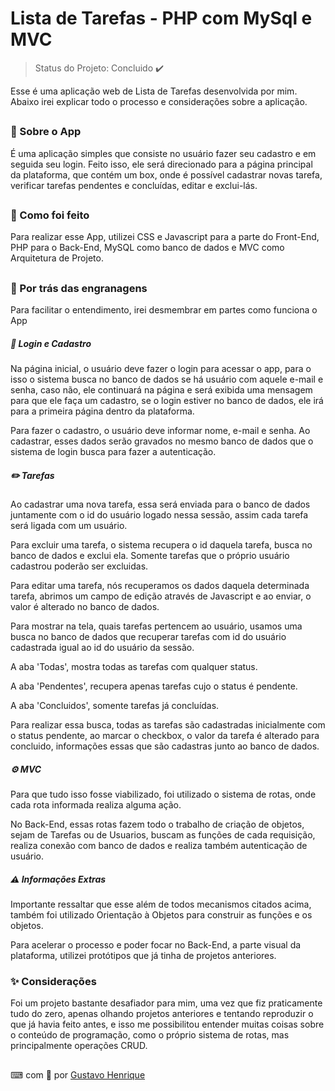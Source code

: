 # Lista de Tarefas - PHP com MySql e MVC
> Status do Projeto: Concluido :heavy_check_mark:

Esse é uma aplicação web de Lista de Tarefas desenvolvida por mim. Abaixo irei explicar todo o processo e considerações sobre a aplicação.
##
### 📝 Sobre o App
É uma aplicação simples que consiste no usuário fazer seu cadastro e em seguida seu login. Feito isso, ele será direcionado para a página principal da plataforma, que contém um box, onde é possível cadastrar novas tarefa, verificar tarefas pendentes e concluídas, editar e exclui-lás.

##
### 🔸 Como foi feito
Para realizar esse App, utilizei CSS e Javascript para a parte do Front-End, PHP para o Back-End, MySQL como banco de dados e MVC como Arquitetura de Projeto.

##
### 🔧 Por trás das engranagens
Para facilitar o entendimento, irei desmembrar em partes como funciona o App

##### 👤 Login e Cadastro
Na página inicial, o usuário deve fazer o login para acessar o app, para o isso o sistema busca no banco de dados se há usuário com aquele e-mail e senha, caso não, ele continuará na página e será exibida uma mensagem para que ele faça um cadastro, se o login estiver no banco de dados, ele irá para a primeira página dentro da plataforma.

Para fazer o cadastro, o usuário deve informar nome, e-mail e senha. Ao cadastrar, esses dados serão gravados no mesmo banco de dados que o sistema de login busca para fazer a autenticação.

##### ✏️ Tarefas
Ao cadastrar uma nova tarefa, essa será enviada para o banco de dados juntamente com o id do usuário logado nessa sessão, assim cada tarefa será ligada com um usuário. 

Para excluir uma tarefa, o sistema recupera o id daquela tarefa, busca no banco de dados e exclui ela. Somente tarefas que o próprio usuário cadastrou poderão ser excluidas.

Para editar uma tarefa, nós recuperamos os dados daquela determinada tarefa, abrimos um campo de edição através de Javascript e ao enviar, o valor é alterado no banco de dados.

Para mostrar na tela, quais tarefas pertencem ao usuário, usamos uma busca no banco de dados que recuperar tarefas com id do usuário cadastrada igual ao id do usuário da sessão. 

A aba 'Todas', mostra todas as tarefas com qualquer status.

A aba 'Pendentes', recupera apenas tarefas cujo o status é pendente.

A aba 'Concluidos', somente tarefas já concluídas.

Para realizar essa busca, todas as tarefas são cadastradas inicialmente com o status pendente, ao marcar o checkbox, o valor da tarefa é alterado para concluido, informações essas que são cadastras junto ao banco de dados.

##### ⚙️ MVC
Para que tudo isso fosse viabilizado, foi utilizado o sistema de rotas, onde cada rota informada realiza alguma ação.

No Back-End, essas rotas fazem todo o trabalho de criação de objetos, sejam de Tarefas ou de Usuarios, buscam as funções de cada requisição, realiza conexão com banco de dados e realiza também autenticação de usuário.

##### ⚠️ Informações Extras
Importante ressaltar que esse além de todos mecanismos citados acima, também foi utilizado Orientação à Objetos para construir as funções e os objetos.

Para acelerar o processo e poder focar no Back-End, a parte visual da plataforma, utilizei protótipos que já tinha de projetos anteriores.

### ✨ Considerações
Foi um projeto bastante desafiador para mim, uma vez que fiz praticamente tudo do zero, apenas olhando projetos anteriores e tentando reproduzir o que já havia feito antes, e isso me possibilitou entender muitas coisas sobre o conteúdo de programação, como o próprio sistema de rotas, mas principalmente operações CRUD.

## 
⌨ com 🤍 por [Gustavo Henrique](https://github.com/1910gstv)




